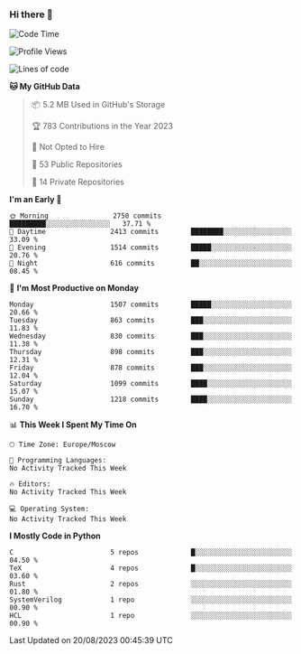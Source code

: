 ### Hi there 👋

<!--
**SemenMartynov/SemenMartynov** is a ✨ _special_ ✨ repository because its `README.md` (this file) appears on your GitHub profile.

Here are some ideas to get you started:

- 🔭 I’m currently working on ...
- 🌱 I’m currently learning ...
- 👯 I’m looking to collaborate on ...
- 🤔 I’m looking for help with ...
- 💬 Ask me about ...
- 📫 How to reach me: ...
- 😄 Pronouns: ...
- ⚡ Fun fact: ...
-->

<!--START_SECTION:waka-->
![Code Time](http://img.shields.io/badge/Code%20Time-0%20secs-blue)

![Profile Views](http://img.shields.io/badge/Profile%20Views-0-blue)

![Lines of code](https://img.shields.io/badge/From%20Hello%20World%20I%27ve%20Written-6.8%20million%20lines%20of%20code-blue)

**🐱 My GitHub Data** 

> 📦 5.2 MB Used in GitHub's Storage 
 > 
> 🏆 783 Contributions in the Year 2023
 > 
> 🚫 Not Opted to Hire
 > 
> 📜 53 Public Repositories 
 > 
> 🔑 14 Private Repositories 
 > 
**I'm an Early 🐤** 

```text
🌞 Morning                2750 commits        █████████░░░░░░░░░░░░░░░░   37.71 % 
🌆 Daytime                2413 commits        ████████░░░░░░░░░░░░░░░░░   33.09 % 
🌃 Evening                1514 commits        █████░░░░░░░░░░░░░░░░░░░░   20.76 % 
🌙 Night                  616 commits         ██░░░░░░░░░░░░░░░░░░░░░░░   08.45 % 
```
📅 **I'm Most Productive on Monday** 

```text
Monday                   1507 commits        █████░░░░░░░░░░░░░░░░░░░░   20.66 % 
Tuesday                  863 commits         ███░░░░░░░░░░░░░░░░░░░░░░   11.83 % 
Wednesday                830 commits         ███░░░░░░░░░░░░░░░░░░░░░░   11.38 % 
Thursday                 898 commits         ███░░░░░░░░░░░░░░░░░░░░░░   12.31 % 
Friday                   878 commits         ███░░░░░░░░░░░░░░░░░░░░░░   12.04 % 
Saturday                 1099 commits        ████░░░░░░░░░░░░░░░░░░░░░   15.07 % 
Sunday                   1218 commits        ████░░░░░░░░░░░░░░░░░░░░░   16.70 % 
```


📊 **This Week I Spent My Time On** 

```text
🕑︎ Time Zone: Europe/Moscow

💬 Programming Languages: 
No Activity Tracked This Week

🔥 Editors: 
No Activity Tracked This Week

💻 Operating System: 
No Activity Tracked This Week
```

**I Mostly Code in Python** 

```text
C                        5 repos             █░░░░░░░░░░░░░░░░░░░░░░░░   04.50 % 
TeX                      4 repos             █░░░░░░░░░░░░░░░░░░░░░░░░   03.60 % 
Rust                     2 repos             ░░░░░░░░░░░░░░░░░░░░░░░░░   01.80 % 
SystemVerilog            1 repo              ░░░░░░░░░░░░░░░░░░░░░░░░░   00.90 % 
HCL                      1 repo              ░░░░░░░░░░░░░░░░░░░░░░░░░   00.90 % 
```




 Last Updated on 20/08/2023 00:45:39 UTC
<!--END_SECTION:waka-->